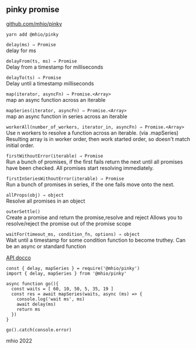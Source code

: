 
pinky promise
-------------

[github.com/mhio/pinky](https://github.com/mhio/pinky)

```
yarn add @mhio/pinky
```

`delay(ms) ⇒ Promise`<br>
delay for ms

`delayFrom(ts, ms) ⇒ Promise`<br>
Delay from a timestamp for milliseconds

`delayTo(ts) ⇒ Promise`<br>
Delay until a timestamp milliseconds

`map(iterator, asyncFn) ⇒ Promise.<Array>`<br>
map an async function across an iterable

`mapSeries(iterator, asyncFn) ⇒ Promise.<Array>`<br>
map an async function in series across an iterable

`workerAll(number_of_workers, iterator_in, asyncFn) ⇒ Promise.<Array>`<br>
Use n workers to resolve a function across an iterable. (via .mapSeries) Resulting array is in worker order, then work started order, so doesn't match initial order.

`firstWithoutError(iterable) ⇒ Promise`<br>
Run a bunch of promises, if the first fails return the next until all promises have been checked. All promises start resolving immediately.

`firstInSeriesWithoutError(iterable) ⇒ Promise`<br>
Run a bunch of promises in series, if the one fails move onto the next.

`allProps(obj) ⇒ object`<br>
Resolve all promises in an object

`outerSettle()`<br>
Create a promise and return the promise,resolve and reject Allows you to resolve/reject the promise out of the promise scope

`waitFor(timeout_ms, condition_fn, options) ⇒ object`<br>
Wait until a timestamp for some condition function to become truthey. Can be an async or standard function


[API docco](https://mhio.github.io/pinky/modules.html)

```
const { delay, mapSeries } = require('@mhio/pinky')
import { delay, mapSeries } from '@mhio/pinky'

async function go(){
  const waits = [ 60, 10, 50, 5, 35, 19 ]
  const res = await mapSeries(waits, async (ms) => {
    console.log('wait ms', ms)
    await delay(ms)
    return ms
  })
}

go().catch(console.error)
```

mhio 2022
